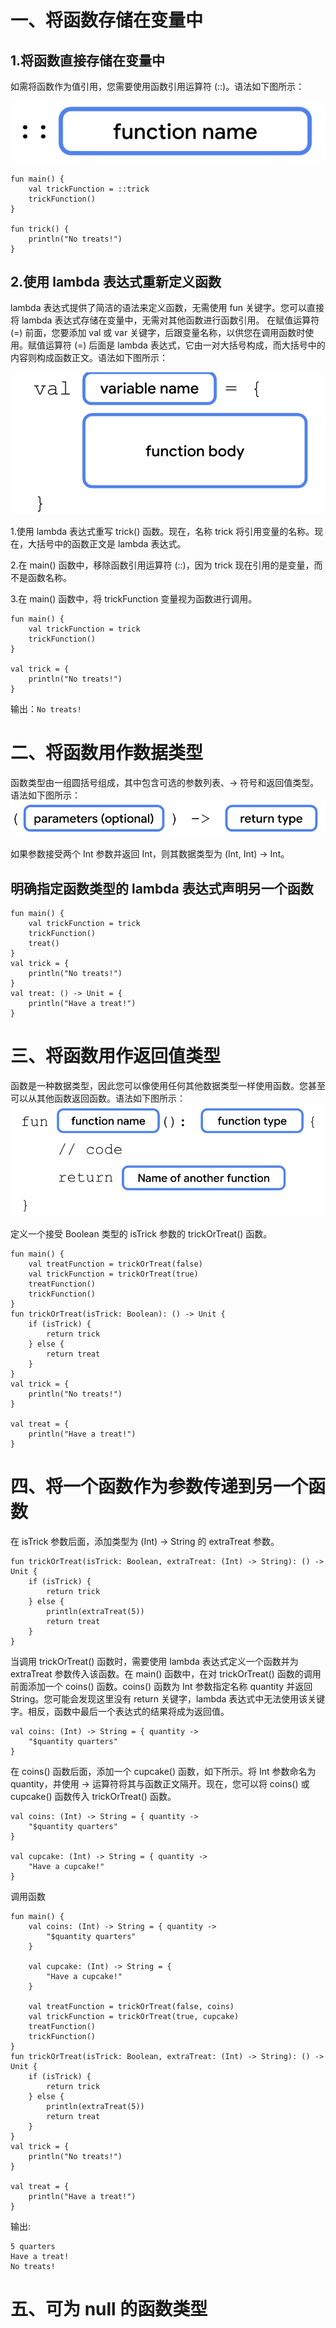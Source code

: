 # 一、将函数存储在变量中
## 1.将函数直接存储在变量中
如需将函数作为值引用，您需要使用函数引用运算符 (::)。语法如下图所示：

![alt text](image-6.png)

    fun main() {
        val trickFunction = ::trick
        trickFunction()
    }

    fun trick() {
        println("No treats!")
    }

## 2.使用 lambda 表达式重新定义函数
lambda 表达式提供了简洁的语法来定义函数，无需使用 fun 关键字。您可以直接将 lambda 表达式存储在变量中，无需对其他函数进行函数引用。
在赋值运算符 (=) 前面，您要添加 val 或 var 关键字，后跟变量名称，以供您在调用函数时使用。赋值运算符 (=) 后面是 lambda 表达式，它由一对大括号构成，而大括号中的内容则构成函数正文。语法如下图所示：

![alt text](image-7.png)

1.使用 lambda 表达式重写 trick() 函数。现在，名称 trick 将引用变量的名称。现在，大括号中的函数正文是 lambda 表达式。

2.在 main() 函数中，移除函数引用运算符 (::)，因为 trick 现在引用的是变量，而不是函数名称。

3.在 main() 函数中，将 trickFunction 变量视为函数进行调用。

    fun main() {
        val trickFunction = trick
        trickFunction()
    }

    val trick = {
        println("No treats!")
    }
输出：`No treats!`

# 二、将函数用作数据类型
函数类型由一组圆括号组成，其中包含可选的参数列表、-> 符号和返回值类型。语法如下图所示：
![alt text](image-8.png)

如果参数接受两个 Int 参数并返回 Int，则其数据类型为 (Int, Int) -> Int。

## 明确指定函数类型的 lambda 表达式声明另一个函数
    fun main() {
        val trickFunction = trick
        trickFunction()
        treat()
    }
    val trick = {
        println("No treats!")
    }
    val treat: () -> Unit = {
        println("Have a treat!")
    }

# 三、将函数用作返回值类型
函数是一种数据类型，因此您可以像使用任何其他数据类型一样使用函数。您甚至可以从其他函数返回函数。语法如下图所示：
![alt text](image-9.png)

定义一个接受 Boolean 类型的 isTrick 参数的 trickOrTreat() 函数。

    fun main() {
        val treatFunction = trickOrTreat(false)
        val trickFunction = trickOrTreat(true)
        treatFunction()
        trickFunction()
    }
    fun trickOrTreat(isTrick: Boolean): () -> Unit {
        if (isTrick) {
            return trick
        } else {
            return treat
        }
    }
    val trick = {
        println("No treats!")
    }

    val treat = {
        println("Have a treat!")
    }

# 四、将一个函数作为参数传递到另一个函数
在 isTrick 参数后面，添加类型为 (Int) -> String 的 extraTreat 参数。

    fun trickOrTreat(isTrick: Boolean, extraTreat: (Int) -> String): () -> Unit {
        if (isTrick) {
            return trick
        } else {
            println(extraTreat(5))
            return treat
        }
    }

当调用 trickOrTreat() 函数时，需要使用 lambda 表达式定义一个函数并为 extraTreat 参数传入该函数。在 main() 函数中，在对 trickOrTreat() 函数的调用前面添加一个 coins() 函数。coins() 函数为 Int 参数指定名称 quantity 并返回 String。您可能会发现这里没有 return 关键字，lambda 表达式中无法使用该关键字。相反，函数中最后一个表达式的结果将成为返回值。

    val coins: (Int) -> String = { quantity ->
        "$quantity quarters"
    }



在 coins() 函数后面，添加一个 cupcake() 函数，如下所示。将 Int 参数命名为 quantity，并使用 -> 运算符将其与函数正文隔开。现在，您可以将 coins() 或 cupcake() 函数传入 trickOrTreat() 函数。

    val coins: (Int) -> String = { quantity ->
        "$quantity quarters"
    }

    val cupcake: (Int) -> String = { quantity ->
        "Have a cupcake!"
    }

调用函数

    fun main() {
        val coins: (Int) -> String = { quantity ->
            "$quantity quarters"
        }

        val cupcake: (Int) -> String = {
            "Have a cupcake!"
        }

        val treatFunction = trickOrTreat(false, coins)
        val trickFunction = trickOrTreat(true, cupcake)
        treatFunction()
        trickFunction()
    }
    fun trickOrTreat(isTrick: Boolean, extraTreat: (Int) -> String): () -> Unit {
        if (isTrick) {
            return trick
        } else {
            println(extraTreat(5))
            return treat
        }
    }
    val trick = {
        println("No treats!")
    }

    val treat = {
        println("Have a treat!")
    }

输出:

    5 quarters
    Have a treat!
    No treats!

# 五、可为 null 的函数类型
